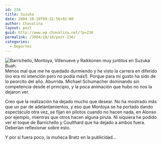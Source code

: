 ```yaml
---
id: 236
title: Suzuka
date: 2004-10-10T09:32:56+02:00
author: Chavalina
layout: post
guid: http://www.wp.chavalina.net/?p=236
permalink: /2004/10/10/post-236/
categories:
  - Deportes
---
```

<img class="imgizqda" src="http://www.chavalina.net/imagenes/fotos/suzuka.jpg" alt="Barrichello, Montoya, Villenueve y Raikkonen muy juntitos en Suzuka" /> Buah.  
Menos mal que me he quedado durmiendo y he visto la carrera en diferido (no era mi intenci&oacute;n pero no pod&iacute;a m&aacute;s!). Porque para mi gusto ha sido de lo peorcito del a&ntilde;o. Aburrida. Michael Schumacher dominando sin competencia desde el principio, y la poca animaci&oacute;n que hubo no nos la dejaron ver.

Creo que la realizaci&oacute;n ha dejado mucho que desear. No ha mostrado m&aacute;s que un par de adelantamientos, y eso que Montoya se ha portado dando espect&aacute;culo otra vez, se fijan en pilotos cuando no hacen nada, en Alonso por ejemplo, mientras que otros hacen alguna pirula. Ni siquiera he podido ver el toque de Barrichello y Coulthard que ha dejado a ambos fuera. Deber&iacute;an reflexionar sobre esto.

Y por si fuera poco, la mu&ntilde;eca Bratz en la publicidad&#8230;